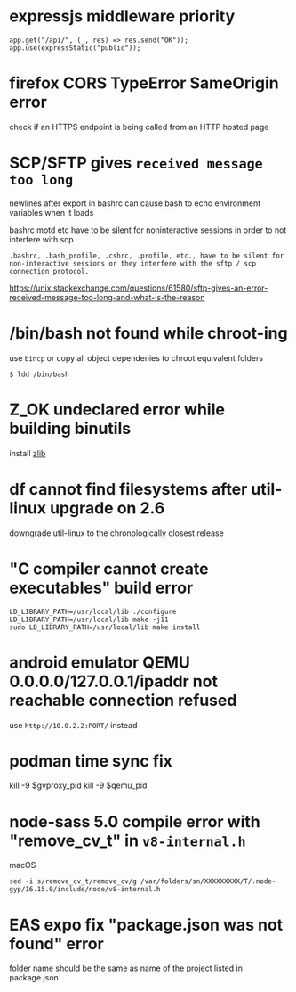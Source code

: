 # expressjs middleware priority

```
app.get("/api/", (_, res) => res.send("OK"));
app.use(expressStatic("public"));
```

# firefox CORS TypeError SameOrigin error

check if an HTTPS endpoint is being called from an HTTP hosted page

# SCP/SFTP gives `received message too long`

newlines after export in bashrc can cause bash to echo environment variables when it loads

bashrc motd etc have to be silent for noninteractive sessions in order to not interfere with scp

```
.bashrc, .bash_profile, .cshrc, .profile, etc., have to be silent for non-interactive sessions or they interfere with the sftp / scp connection protocol. 
```

https://unix.stackexchange.com/questions/61580/sftp-gives-an-error-received-message-too-long-and-what-is-the-reason

# /bin/bash not found while chroot-ing

use `bincp` or copy all object dependenies to chroot equivalent folders

```
$ ldd /bin/bash
```

# Z_OK undeclared error while building binutils

install [zlib](zlib.net)

# df cannot find filesystems after util-linux upgrade on 2.6

downgrade util-linux to the chronologically closest release

# "C compiler cannot create executables" build error

```
LD_LIBRARY_PATH=/usr/local/lib ./configure
LD_LIBRARY_PATH=/usr/local/lib make -j11
sudo LD_LIBRARY_PATH=/usr/local/lib make install
```

# android emulator QEMU 0.0.0.0/127.0.0.1/ipaddr not reachable connection refused

use `http://10.0.2.2:PORT/` instead

# podman time sync fix

kill -9 $gvproxy_pid
kill -9 $qemu_pid

# node-sass 5.0 compile error with "remove_cv_t" in `v8-internal.h`

macOS

```
sed -i s/remove_cv_t/remove_cv/g /var/folders/sn/XXXXXXXXX/T/.node-gyp/16.15.0/include/node/v8-internal.h
```

# EAS expo fix "package.json was not found" error

folder name should be the same as name of the project listed in package.json
